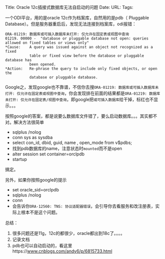Title: Oracle 12c插接式数据库无法自启动的问题
Date:
URL: 
Tags: 

一个ODI平台，用的是oracle 12c作为档案库，自然用的是pdb（ Pluggable Database）。但是服务器重启后，发现无法连接到档案库，odi报错：
```
ORA-01219: 数据库或可插入数据库未打开: 仅允许在固定表或视图中查询
01219. 00000 -  "database or pluggable database not open: queries allowed on fixed tables or views only"
*Cause:    A query was issued against an object not recognized as a fixed
           table or fixed view before the database or pluggable database has
           been opened.
*Action:   Re-phrase the query to include only fixed objects, or open the
           database or pluggable database.
 ```

Google之，发现google也不靠谱，不信你去搜`ORA-01219: 数据库或可插入数据库未打开: 仅允许在固定表或视图中查询`，你会发现排在前面的结果都是`ORA-01219: 数据库未打开: 仅允许在固定表/视图中查询`，即google把`或可插入数据库`给干掉，标红也不显示。。。

按照google的答案，都是说要么数据库文件错了，要么启动数据库。。。其实都不对。解决方法很简单

- sqlplus /nolog
- conn sys as sysdba
- select con_id, dbid, guid, name , open_mode from v$pdbs;
- 找到pdb数据库的name，注意状态时`mounted`而不是open
- alter session set container=orclpdb
- startup

搞定。


另外，如果你按照google的提示
- set oracle_sid=orclpdb
- sqlplus /nolog
- conn
- 会告诉你`ORA-12560: TNS: 协议适配器错误`，会引导你去看服务和改注册表，实际上根本不是这个问题。

总结：
1. 很多问题还是11g，12c的都很少，oracle都出到18c了。。。。
2. 记录文档
3. pdb也可以自动启动的，看这里https://www.cnblogs.com/andy6/p/6815733.html
